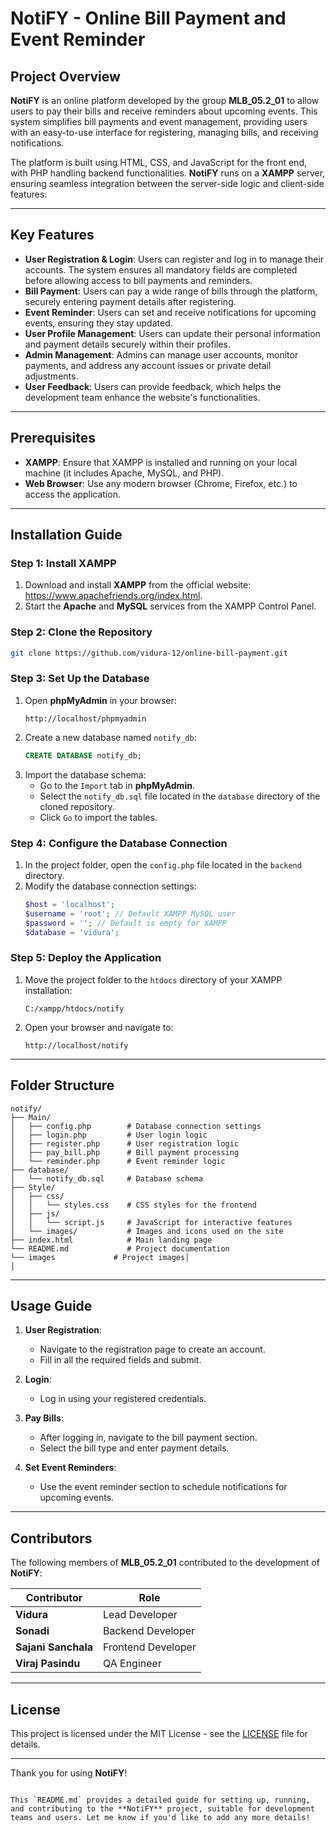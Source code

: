 
# NotiFY - Online Bill Payment and Event Reminder

## Project Overview

**NotiFY** is an online platform developed by the group **MLB_05.2_01** to allow users to pay their bills and receive reminders about upcoming events. This system simplifies bill payments and event management, providing users with an easy-to-use interface for registering, managing bills, and receiving notifications. 

The platform is built using HTML, CSS, and JavaScript for the front end, with PHP handling backend functionalities. **NotiFY** runs on a **XAMPP** server, ensuring seamless integration between the server-side logic and client-side features.

---

## Key Features

- **User Registration & Login**: Users can register and log in to manage their accounts. The system ensures all mandatory fields are completed before allowing access to bill payments and reminders.
- **Bill Payment**: Users can pay a wide range of bills through the platform, securely entering payment details after registering.
- **Event Reminder**: Users can set and receive notifications for upcoming events, ensuring they stay updated.
- **User Profile Management**: Users can update their personal information and payment details securely within their profiles.
- **Admin Management**: Admins can manage user accounts, monitor payments, and address any account issues or private detail adjustments.
- **User Feedback**: Users can provide feedback, which helps the development team enhance the website's functionalities.

---

## Prerequisites

- **XAMPP**: Ensure that XAMPP is installed and running on your local machine (it includes Apache, MySQL, and PHP).
- **Web Browser**: Use any modern browser (Chrome, Firefox, etc.) to access the application.

---

## Installation Guide

### Step 1: Install XAMPP

1. Download and install **XAMPP** from the official website: https://www.apachefriends.org/index.html.
2. Start the **Apache** and **MySQL** services from the XAMPP Control Panel.

### Step 2: Clone the Repository

```bash
git clone https://github.com/vidura-12/online-bill-payment.git
```

### Step 3: Set Up the Database

1. Open **phpMyAdmin** in your browser: 
   ```
   http://localhost/phpmyadmin
   ```
2. Create a new database named `notify_db`:
   ```sql
   CREATE DATABASE notify_db;
   ```
3. Import the database schema:
   - Go to the `Import` tab in **phpMyAdmin**.
   - Select the `notify_db.sql` file located in the `database` directory of the cloned repository.
   - Click `Go` to import the tables.

### Step 4: Configure the Database Connection

1. In the project folder, open the `config.php` file located in the `backend` directory.
2. Modify the database connection settings:
   ```php
   $host = 'localhost';
   $username = 'root'; // Default XAMPP MySQL user
   $password = ''; // Default is empty for XAMPP
   $database = 'vidura';
   ```

### Step 5: Deploy the Application

1. Move the project folder to the `htdocs` directory of your XAMPP installation:
   ```
   C:/xampp/htdocs/notify
   ```
2. Open your browser and navigate to:
   ```
   http://localhost/notify
   ```

---

## Folder Structure

```
notify/
├── Main/
│   ├── config.php        # Database connection settings
│   ├── login.php         # User login logic
│   ├── register.php      # User registration logic
│   ├── pay_bill.php      # Bill payment processing
│   └── reminder.php      # Event reminder logic
├── database/
│   └── notify_db.sql     # Database schema
├── Style/
│   ├── css/
│   │   └── styles.css    # CSS styles for the frontend
│   ├── js/
│   │   └── script.js     # JavaScript for interactive features
│   └── images/           # Images and icons used on the site
├── index.html            # Main landing page
└── README.md             # Project documentation
└── images             # Project images│  
│
```

---

## Usage Guide

1. **User Registration**: 
   - Navigate to the registration page to create an account.
   - Fill in all the required fields and submit.
   
2. **Login**: 
   - Log in using your registered credentials.
   
3. **Pay Bills**: 
   - After logging in, navigate to the bill payment section.
   - Select the bill type and enter payment details.

4. **Set Event Reminders**: 
   - Use the event reminder section to schedule notifications for upcoming events.

---

## Contributors

The following members of **MLB_05.2_01** contributed to the development of **NotiFY**:

| Contributor          | Role                         |
|----------------------|------------------------------|
| **Vidura**           | Lead Developer               |
| **Sonadi**           | Backend Developer            |
| **Sajani Sanchala**  | Frontend Developer           |
| **Viraj Pasindu**     | QA Engineer                  |

---

## License

This project is licensed under the MIT License - see the [LICENSE](LICENSE) file for details.

---

Thank you for using **NotiFY**!
```

This `README.md` provides a detailed guide for setting up, running, and contributing to the **NotiFY** project, suitable for development teams and users. Let me know if you'd like to add any more details!

